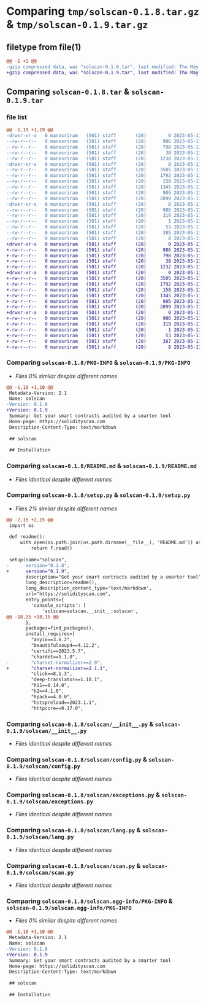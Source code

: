 # Comparing `tmp/solscan-0.1.8.tar.gz` & `tmp/solscan-0.1.9.tar.gz`

## filetype from file(1)

```diff
@@ -1 +1 @@
-gzip compressed data, was "solscan-0.1.8.tar", last modified: Thu May 11 10:31:55 2023, max compression
+gzip compressed data, was "solscan-0.1.9.tar", last modified: Thu May 11 10:33:29 2023, max compression
```

## Comparing `solscan-0.1.8.tar` & `solscan-0.1.9.tar`

### file list

```diff
@@ -1,19 +1,19 @@
-drwxr-xr-x   0 manosriram   (501) staff       (20)        0 2023-05-11 10:31:55.274721 solscan-0.1.8/
--rw-r--r--   0 manosriram   (501) staff       (20)      986 2023-05-11 10:31:55.274582 solscan-0.1.8/PKG-INFO
--rw-r--r--   0 manosriram   (501) staff       (20)      798 2023-05-11 06:27:08.000000 solscan-0.1.8/README.md
--rw-r--r--   0 manosriram   (501) staff       (20)       38 2023-05-11 10:31:55.274760 solscan-0.1.8/setup.cfg
--rw-r--r--   0 manosriram   (501) staff       (20)     1230 2023-05-11 10:31:52.000000 solscan-0.1.8/setup.py
-drwxr-xr-x   0 manosriram   (501) staff       (20)        0 2023-05-11 10:31:55.273384 solscan-0.1.8/solscan/
--rw-r--r--   0 manosriram   (501) staff       (20)     3505 2023-05-11 10:11:37.000000 solscan-0.1.8/solscan/__init__.py
--rw-r--r--   0 manosriram   (501) staff       (20)     1792 2023-05-11 10:11:41.000000 solscan-0.1.8/solscan/config.py
--rw-r--r--   0 manosriram   (501) staff       (20)      158 2023-05-11 10:11:21.000000 solscan-0.1.8/solscan/constants.py
--rw-r--r--   0 manosriram   (501) staff       (20)     1345 2023-05-11 10:11:44.000000 solscan-0.1.8/solscan/exceptions.py
--rw-r--r--   0 manosriram   (501) staff       (20)      905 2023-05-11 10:11:46.000000 solscan-0.1.8/solscan/lang.py
--rw-r--r--   0 manosriram   (501) staff       (20)     2899 2023-05-11 10:11:31.000000 solscan-0.1.8/solscan/scan.py
-drwxr-xr-x   0 manosriram   (501) staff       (20)        0 2023-05-11 10:31:55.274407 solscan-0.1.8/solscan.egg-info/
--rw-r--r--   0 manosriram   (501) staff       (20)      986 2023-05-11 10:31:55.000000 solscan-0.1.8/solscan.egg-info/PKG-INFO
--rw-r--r--   0 manosriram   (501) staff       (20)      319 2023-05-11 10:31:55.000000 solscan-0.1.8/solscan.egg-info/SOURCES.txt
--rw-r--r--   0 manosriram   (501) staff       (20)        1 2023-05-11 10:31:55.000000 solscan-0.1.8/solscan.egg-info/dependency_links.txt
--rw-r--r--   0 manosriram   (501) staff       (20)       53 2023-05-11 10:31:55.000000 solscan-0.1.8/solscan.egg-info/entry_points.txt
--rw-r--r--   0 manosriram   (501) staff       (20)      385 2023-05-11 10:31:55.000000 solscan-0.1.8/solscan.egg-info/requires.txt
--rw-r--r--   0 manosriram   (501) staff       (20)        8 2023-05-11 10:31:55.000000 solscan-0.1.8/solscan.egg-info/top_level.txt
+drwxr-xr-x   0 manosriram   (501) staff       (20)        0 2023-05-11 10:33:29.584599 solscan-0.1.9/
+-rw-r--r--   0 manosriram   (501) staff       (20)      986 2023-05-11 10:33:29.584483 solscan-0.1.9/PKG-INFO
+-rw-r--r--   0 manosriram   (501) staff       (20)      798 2023-05-11 06:27:08.000000 solscan-0.1.9/README.md
+-rw-r--r--   0 manosriram   (501) staff       (20)       38 2023-05-11 10:33:29.584630 solscan-0.1.9/setup.cfg
+-rw-r--r--   0 manosriram   (501) staff       (20)     1232 2023-05-11 10:33:26.000000 solscan-0.1.9/setup.py
+drwxr-xr-x   0 manosriram   (501) staff       (20)        0 2023-05-11 10:33:29.583632 solscan-0.1.9/solscan/
+-rw-r--r--   0 manosriram   (501) staff       (20)     3505 2023-05-11 10:11:37.000000 solscan-0.1.9/solscan/__init__.py
+-rw-r--r--   0 manosriram   (501) staff       (20)     1792 2023-05-11 10:11:41.000000 solscan-0.1.9/solscan/config.py
+-rw-r--r--   0 manosriram   (501) staff       (20)      158 2023-05-11 10:11:21.000000 solscan-0.1.9/solscan/constants.py
+-rw-r--r--   0 manosriram   (501) staff       (20)     1345 2023-05-11 10:11:44.000000 solscan-0.1.9/solscan/exceptions.py
+-rw-r--r--   0 manosriram   (501) staff       (20)      905 2023-05-11 10:11:46.000000 solscan-0.1.9/solscan/lang.py
+-rw-r--r--   0 manosriram   (501) staff       (20)     2899 2023-05-11 10:11:31.000000 solscan-0.1.9/solscan/scan.py
+drwxr-xr-x   0 manosriram   (501) staff       (20)        0 2023-05-11 10:33:29.584327 solscan-0.1.9/solscan.egg-info/
+-rw-r--r--   0 manosriram   (501) staff       (20)      986 2023-05-11 10:33:29.000000 solscan-0.1.9/solscan.egg-info/PKG-INFO
+-rw-r--r--   0 manosriram   (501) staff       (20)      319 2023-05-11 10:33:29.000000 solscan-0.1.9/solscan.egg-info/SOURCES.txt
+-rw-r--r--   0 manosriram   (501) staff       (20)        1 2023-05-11 10:33:29.000000 solscan-0.1.9/solscan.egg-info/dependency_links.txt
+-rw-r--r--   0 manosriram   (501) staff       (20)       53 2023-05-11 10:33:29.000000 solscan-0.1.9/solscan.egg-info/entry_points.txt
+-rw-r--r--   0 manosriram   (501) staff       (20)      387 2023-05-11 10:33:29.000000 solscan-0.1.9/solscan.egg-info/requires.txt
+-rw-r--r--   0 manosriram   (501) staff       (20)        8 2023-05-11 10:33:29.000000 solscan-0.1.9/solscan.egg-info/top_level.txt
```

### Comparing `solscan-0.1.8/PKG-INFO` & `solscan-0.1.9/PKG-INFO`

 * *Files 0% similar despite different names*

```diff
@@ -1,10 +1,10 @@
 Metadata-Version: 2.1
 Name: solscan
-Version: 0.1.8
+Version: 0.1.9
 Summary: Get your smart contracts audited by a smarter tool
 Home-page: https://solidityscan.com
 Description-Content-Type: text/markdown
 
 ## solscan
 
 ## Installation
```

### Comparing `solscan-0.1.8/README.md` & `solscan-0.1.9/README.md`

 * *Files identical despite different names*

### Comparing `solscan-0.1.8/setup.py` & `solscan-0.1.9/setup.py`

 * *Files 2% similar despite different names*

```diff
@@ -2,15 +2,15 @@
 import os
 
 def readme():
     with open(os.path.join(os.path.dirname(__file__), 'README.md')) as f:
         return f.read()
 
 setup(name="solscan",
-      version="0.1.8",
+      version="0.1.9",
       description="Get your smart contracts audited by a smarter tool",
       long_description=readme(),
       long_description_content_type='text/markdown',
       url="https://solidityscan.com",
       entry_points={
         'console_scripts': [
             'solscan=solscan.__init__:solscan',
@@ -18,15 +18,15 @@
       },
       packages=find_packages(),
       install_requires=[
         "anyio==3.6.2",
         "beautifulsoup4==4.12.2",
         "certifi==2023.5.7",
         "chardet==5.1.0",
-        "charset-normalizer==2.9",
+        "charset-normalizer==2.1.1",
         "click==8.1.3",
         "deep-translator==1.10.1",
         "h11==0.14.0",
         "h2==4.1.0",
         "hpack==4.0.0",
         "hstspreload==2023.1.1",
         "httpcore==0.17.0",
```

### Comparing `solscan-0.1.8/solscan/__init__.py` & `solscan-0.1.9/solscan/__init__.py`

 * *Files identical despite different names*

### Comparing `solscan-0.1.8/solscan/config.py` & `solscan-0.1.9/solscan/config.py`

 * *Files identical despite different names*

### Comparing `solscan-0.1.8/solscan/exceptions.py` & `solscan-0.1.9/solscan/exceptions.py`

 * *Files identical despite different names*

### Comparing `solscan-0.1.8/solscan/lang.py` & `solscan-0.1.9/solscan/lang.py`

 * *Files identical despite different names*

### Comparing `solscan-0.1.8/solscan/scan.py` & `solscan-0.1.9/solscan/scan.py`

 * *Files identical despite different names*

### Comparing `solscan-0.1.8/solscan.egg-info/PKG-INFO` & `solscan-0.1.9/solscan.egg-info/PKG-INFO`

 * *Files 0% similar despite different names*

```diff
@@ -1,10 +1,10 @@
 Metadata-Version: 2.1
 Name: solscan
-Version: 0.1.8
+Version: 0.1.9
 Summary: Get your smart contracts audited by a smarter tool
 Home-page: https://solidityscan.com
 Description-Content-Type: text/markdown
 
 ## solscan
 
 ## Installation
```


